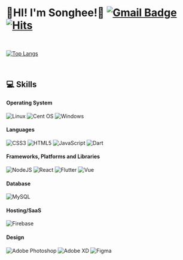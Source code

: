 # 👋HI! I'm Songhee!👋 [![Gmail Badge](https://img.shields.io/badge/Gmail-d14836?style=flat-square&logo=Gmail&logoColor=white&link=mailto:onee.ssong@gmail.com)](mailto:onee.ssong@gmail.com) [![Hits](https://hits.seeyoufarm.com/api/count/incr/badge.svg?url=https%3A%2F%2Fgithub.com%2Fbunchsh%2Fbunchsh&count_bg=%23000000&title_bg=%23848484&icon=icloud.svg&icon_color=%23E7E7E7&title=INVITE&edge_flat=false)](https://hits.seeyoufarm.com)
<br />
	
[![Top Langs](https://github-readme-stats.vercel.app/api/top-langs/?username=bunchsh)](https://github.com/bunchsh/github-readme-stats)
	
<br />

## 💻 Skills
#### Operating System
![Linux](https://img.shields.io/badge/Linux-FCC624?style=flat-square&logo=linux&logoColor=black)
![Cent OS](https://img.shields.io/badge/Cent%20os-002260?style=flat-square&logo=centos&logoColor=F0F0F0)
![Windows](https://img.shields.io/badge/Windows-0078D6?style=flat-square&logo=windows&logoColor=white)
#### Languages
![CSS3](https://img.shields.io/badge/css3-%231572B6.svg?style=flat-square&logo=css3&logoColor=white)
![HTML5](https://img.shields.io/badge/html5-%23E34F26.svg?style=flat-square&logo=html5&logoColor=white)
![JavaScript](https://img.shields.io/badge/JavaScript-%23323330.svg?style=flat-square&logo=javascript&logoColor=%23F7DF1E)
![Dart](https://img.shields.io/badge/Dart-%2302569B.svg?style=flat-square&logo=Dart&logoColor=white)

#### Frameworks, Platforms and Libraries
![NodeJS](https://img.shields.io/badge/node.js-6DA55F?style=flat-square&logo=node.js&logoColor=white)
![React](https://img.shields.io/badge/React-%2320232a.svg?style=flat-square&logo=react&logoColor=%2361DAFB)
![Flutter](https://img.shields.io/badge/Flutter-%2302569B.svg?style=flat-square&logo=Flutter&logoColor=white)
![Vue](https://img.shields.io/badge/Vue-%2302569B.svg?style=flat-square&logo=Vue&logoColor=pink)

#### Database
![MySQL](https://img.shields.io/badge/Mysql-%2300f.svg?style=flat-square&logo=mysql&logoColor=white)
#### Hosting/SaaS
![Firebase](https://img.shields.io/badge/Firebase-%23039BE5.svg?style=flat-square&logo=firebase)

#### Design
![Adobe Photoshop](https://img.shields.io/badge/Adobephotoshop-%2331A8FF.svg?style=flat-square&logo=adobephotoshop&logoColor=white)
![Adobe XD](https://img.shields.io/badge/Adobe%20XD-470137?style=flat-square&logo=Adobe%20XD&logoColor=#FF61F6)
![Figma](https://img.shields.io/badge/Figma-470137?style=flat-square&logo=Figma&logoColor=red)
	
	

